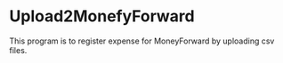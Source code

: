 # Upload2MonefyForward
This program is to register expense for MoneyForward by uploading csv files.
